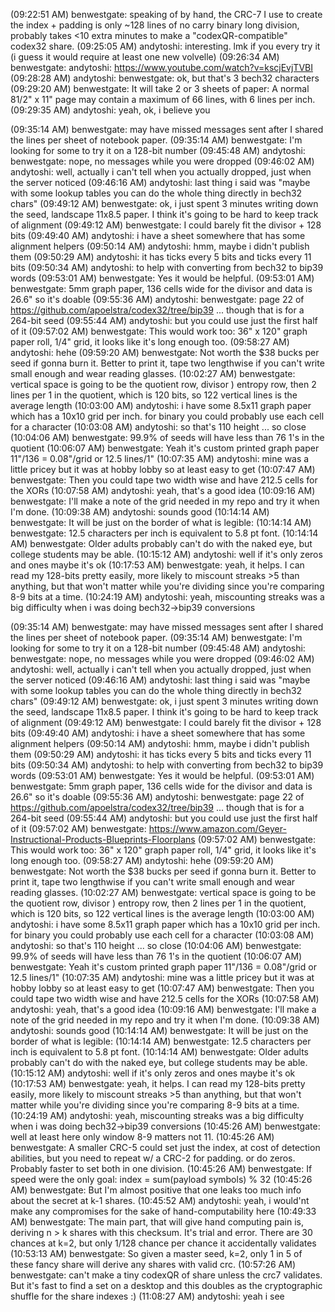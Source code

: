 (09:22:51 AM) benwestgate: speaking of by hand, the CRC-7 I use to create the index + padding is only ~128 lines of no carry binary long division, probably takes <10 extra minutes to make a "codexQR-compatible" codex32 share.
(09:25:05 AM) andytoshi: interesting. lmk if you every try it (i guess it would require at least one new volvelle)
(09:26:34 AM) benwestgate: andytoshi: https://www.youtube.com/watch?v=kscjEvjTVBI
(09:28:28 AM) andytoshi: benwestgate: ok, but that's 3 bech32 characters
(09:29:20 AM) benwestgate: It will take 2 or 3 sheets of paper: A normal 81/2" x 11" page may contain a maximum of 66 lines, with 6 lines per inch. 
(09:29:35 AM) andytoshi: yeah, ok, i believe you

(09:35:14 AM) benwestgate: may have missed messages sent after I shared the lines per sheet of notebook paper.
(09:35:14 AM) benwestgate: I'm looking for some to try it on a 128-bit number
(09:45:48 AM) andytoshi: benwestgate: nope, no messages while you were dropped
(09:46:02 AM) andytoshi: well, actually i can't tell when you actually dropped, just when the server noticed
(09:46:16 AM) andytoshi: last thing i said was "maybe with some lookup tables you can do the whole thing directly in bech32 chars"
(09:49:12 AM) benwestgate: ok, i just spent 3 minutes writing down the seed, landscape 11x8.5 paper. I think it's going to be hard to keep track of alignment
(09:49:12 AM) benwestgate: I could barely fit the divisor + 128 bits
(09:49:40 AM) andytoshi: i have a sheet somewhere that has some alignment helpers
(09:50:14 AM) andytoshi: hmm, maybe i didn't publish them
(09:50:29 AM) andytoshi: it has ticks every 5 bits and ticks every 11 bits
(09:50:34 AM) andytoshi: to help with converting from bech32 to bip39 words
(09:53:01 AM) benwestgate: Yes it would be helpful.
(09:53:01 AM) benwestgate: 5mm graph paper, 136 cells wide for the divisor and data is 26.6" so it's doable
(09:55:36 AM) andytoshi: benwestgate: page 22 of https://github.com/apoelstra/codex32/tree/bip39 ... though that is for a 264-bit seed
(09:55:44 AM) andytoshi: but you could use just the first half of it
(09:57:02 AM) benwestgate: This would work too: 36" x 120" graph paper roll, 1/4" grid, it looks like it's long enough too.
(09:58:27 AM) andytoshi: hehe
(09:59:20 AM) benwestgate: Not worth the $38 bucks per seed if gonna burn it.  Better to print it, tape two lengthwise if you can't write small enough and wear reading glasses.
(10:02:27 AM) benwestgate: vertical space is going to be the quotient row, divisor ) entropy row, then 2 lines per 1 in the quotient, which is 120 bits, so 122 vertical lines is the average length
(10:03:00 AM) andytoshi: i have some 8.5x11 graph paper which has a 10x10 grid per inch. for binary you could probably use each cell for a character
(10:03:08 AM) andytoshi: so that's 110 height ... so close
(10:04:06 AM) benwestgate: 99.9% of seeds will have less than 76 1's in the quotient
(10:06:07 AM) benwestgate: Yeah it's custom printed graph paper 11"/136 = 0.08"/grid or 12.5 lines/1"
(10:07:35 AM) andytoshi: mine was a little pricey but it was at hobby lobby so at least easy to get
(10:07:47 AM) benwestgate: Then you could tape two width wise and have 212.5 cells for the XORs
(10:07:58 AM) andytoshi: yeah, that's a good idea
(10:09:16 AM) benwestgate: I'll make a note of the grid needed in my repo and try it when I'm done.
(10:09:38 AM) andytoshi: sounds good
(10:14:14 AM) benwestgate: It will be just on the border of what is legible:
(10:14:14 AM) benwestgate: 12.5 characters per inch is equivalent to 5.8 pt font.
(10:14:14 AM) benwestgate: Older adults probably can't do with the naked eye, but college students may be able.
(10:15:12 AM) andytoshi: well if it's only zeros and ones maybe it's ok
(10:17:53 AM) benwestgate: yeah, it helps. I can read my 128-bits pretty easily, more likely to miscount streaks >5 than anything, but that won't matter while you're dividing since you're comparing 8-9 bits at a time.
(10:24:19 AM) andytoshi: yeah, miscounting streaks was a big difficulty when i was doing bech32->bip39 conversions

(09:35:14 AM) benwestgate: may have missed messages sent after I shared the lines per sheet of notebook paper.
(09:35:14 AM) benwestgate: I'm looking for some to try it on a 128-bit number
(09:45:48 AM) andytoshi: benwestgate: nope, no messages while you were dropped
(09:46:02 AM) andytoshi: well, actually i can't tell when you actually dropped, just when the server noticed
(09:46:16 AM) andytoshi: last thing i said was "maybe with some lookup tables you can do the whole thing directly in bech32 chars"
(09:49:12 AM) benwestgate: ok, i just spent 3 minutes writing down the seed, landscape 11x8.5 paper. I think it's going to be hard to keep track of alignment
(09:49:12 AM) benwestgate: I could barely fit the divisor + 128 bits
(09:49:40 AM) andytoshi: i have a sheet somewhere that has some alignment helpers
(09:50:14 AM) andytoshi: hmm, maybe i didn't publish them
(09:50:29 AM) andytoshi: it has ticks every 5 bits and ticks every 11 bits
(09:50:34 AM) andytoshi: to help with converting from bech32 to bip39 words
(09:53:01 AM) benwestgate: Yes it would be helpful.
(09:53:01 AM) benwestgate: 5mm graph paper, 136 cells wide for the divisor and data is 26.6" so it's doable
(09:55:36 AM) andytoshi: benwestgate: page 22 of https://github.com/apoelstra/codex32/tree/bip39 ... though that is for a 264-bit seed
(09:55:44 AM) andytoshi: but you could use just the first half of it
(09:57:02 AM) benwestgate: https://www.amazon.com/Geyer-Instructional-Products-Blueprints-Floorplans
(09:57:02 AM) benwestgate: This would work too: 36" x 120" graph paper roll, 1/4" grid, it looks like it's long enough too.
(09:58:27 AM) andytoshi: hehe
(09:59:20 AM) benwestgate: Not worth the $38 bucks per seed if gonna burn it.  Better to print it, tape two lengthwise if you can't write small enough and wear reading glasses.
(10:02:27 AM) benwestgate: vertical space is going to be the quotient row, divisor ) entropy row, then 2 lines per 1 in the quotient, which is 120 bits, so 122 vertical lines is the average length
(10:03:00 AM) andytoshi: i have some 8.5x11 graph paper which has a 10x10 grid per inch. for binary you could probably use each cell for a character
(10:03:08 AM) andytoshi: so that's 110 height ... so close
(10:04:06 AM) benwestgate: 99.9% of seeds will have less than 76 1's in the quotient
(10:06:07 AM) benwestgate: Yeah it's custom printed graph paper 11"/136 = 0.08"/grid or 12.5 lines/1"
(10:07:35 AM) andytoshi: mine was a little pricey but it was at hobby lobby so at least easy to get
(10:07:47 AM) benwestgate: Then you could tape two width wise and have 212.5 cells for the XORs
(10:07:58 AM) andytoshi: yeah, that's a good idea
(10:09:16 AM) benwestgate: I'll make a note of the grid needed in my repo and try it when I'm done.
(10:09:38 AM) andytoshi: sounds good
(10:14:14 AM) benwestgate: It will be just on the border of what is legible:
(10:14:14 AM) benwestgate: 12.5 characters per inch is equivalent to 5.8 pt font.
(10:14:14 AM) benwestgate: Older adults probably can't do with the naked eye, but college students may be able.
(10:15:12 AM) andytoshi: well if it's only zeros and ones maybe it's ok
(10:17:53 AM) benwestgate: yeah, it helps. I can read my 128-bits pretty easily, more likely to miscount streaks >5 than anything, but that won't matter while you're dividing since you're comparing 8-9 bits at a time.
(10:24:19 AM) andytoshi: yeah, miscounting streaks was a big difficulty when i was doing bech32->bip39 conversions
(10:45:26 AM) benwestgate: well at least here only window 8-9 matters not 11.
(10:45:26 AM) benwestgate: A smaller CRC-5 could set just the index, at cost of detection abilities, but you need to repeat w/ a CRC-2 for padding. or do zeros. Probably faster to set both in one division.
(10:45:26 AM) benwestgate: If speed were the only goal: index = sum(payload symbols) % 32
(10:45:26 AM) benwestgate: But I'm almost positive that one leaks too much info about the secret at k-1 shares.
(10:45:52 AM) andytoshi: yeah, i would'nt make any compromises for the sake of hand-computability here
(10:49:33 AM) benwestgate: The main part, that will give hand computing pain is, deriving n > k shares with this checksum. It's trial and error.  There are 30 chances at k=2, but only 1/128 chance per chance it accidentally validates
(10:53:13 AM) benwestgate: So given a master seed, k=2, only 1 in 5 of these fancy share will derive any shares with valid crc.
(10:57:26 AM) benwestgate: can't make a tiny codexQR of share unless the crc7 validates. But it's fast to find a set on a desktop and this doubles as the cryptographic shuffle for the share indexes :)
(11:08:27 AM) andytoshi: yeah i see